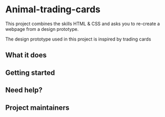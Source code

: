 # Animal-trading-cards
This project combines the skills HTML &amp; CSS and asks you to re-create a webpage from a design prototype.

The design prototype used in this project is inspired by trading cards 

## What it does


## Getting started

## Need help?

## Project maintainers
